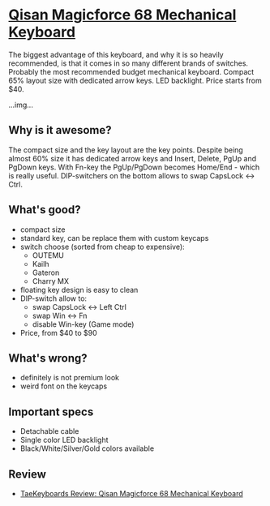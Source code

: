 # [Qisan Magicforce 68 Mechanical Keyboard](https://www.amazon.com/Mechanical-Keyboard-68-Keys-Magicforce-Qisan/dp/B01ABUJ2KM/)

The biggest advantage of this keyboard, and why it is so heavily recommended, is that it comes in so many different brands of switches. Probably the most recommended budget mechanical keyboard. Compact 65% layout size with dedicated arrow keys. LED backlight. Price starts from $40.

...img...

## Why is it awesome?
The compact size and the key layout are the key points. Despite being almost 60% size it has dedicated arrow keys and Insert, Delete, PgUp and PgDown keys. With Fn-key the PgUp/PgDown becomes Home/End - which is really useful. DIP-switchers on the bottom allows to swap CapsLock <-> Ctrl.

## What's good?
- compact size
- standard key, can be replace them with custom keycaps
- switch choose (sorted from cheap to expensive):
  * OUTEMU
  * Kailh
  * Gateron
  * Charry MX
- floating key design is easy to clean
- DIP-switch allow to:
  * swap CapsLock <-> Left Ctrl
  * swap Win <-> Fn
  * disable Win-key (Game mode)
- Price, from $40 to $90

## What's wrong?
- definitely is not premium look
- weird font on the keycaps

## Important specs
- Detachable cable
- Single color LED backlight
- Black/White/Silver/Gold colors available

## Review
- [TaeKeyboards Review: Qisan Magicforce 68 Mechanical Keyboard](https://www.taekeyboards.com/single-post/REVIEW-QISAN-MAGICFORCE-68-MECHANICAL-KEYBOARD)
